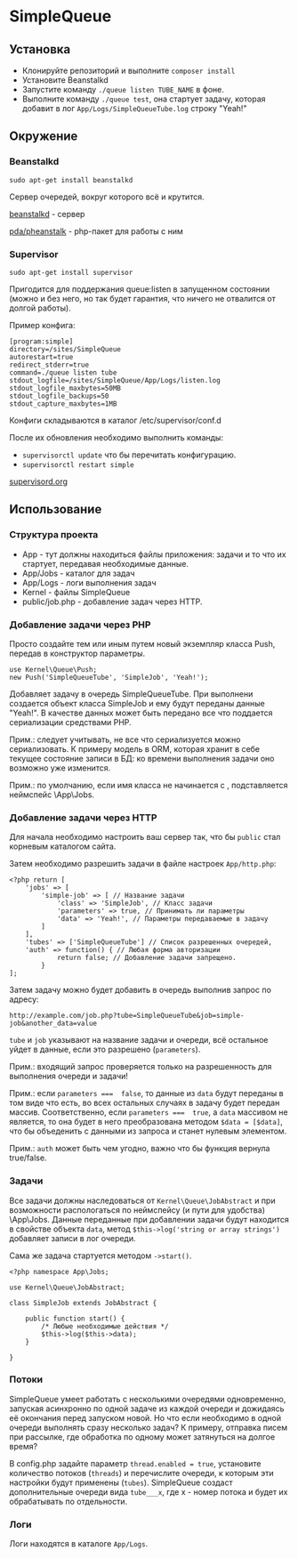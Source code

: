 # SimpleQueue

## Установка

* Клонируйте репозиторий и выполните ``composer install``
* Установите Beanstalkd
* Запустите команду ``./queue listen TUBE_NAME`` в фоне.
* Выполните команду ``./queue test``, она стартует задачу, которая добавит в лог ``App/Logs/SimpleQueueTube.log`` строку "Yeah!"

## Окружение

### Beanstalkd

``sudo apt-get install beanstalkd``

Сервер очередей, вокруг которого всё и крутится.

[beanstalkd](http://kr.github.io/beanstalkd/) - сервер

[pda/pheanstalk](https://github.com/pda/pheanstalk) - php-пакет для работы с ним

### Supervisor
 
``sudo apt-get install supervisor``
 
Пригодится для поддержания queue:listen в запущенном состоянии (можно и без него, но так будет гарантия, что
ничего не отвалится от долгой работы).

Пример конфига:

```
[program:simple]
directory=/sites/SimpleQueue
autorestart=true
redirect_stderr=true
command=./queue listen tube
stdout_logfile=/sites/SimpleQueue/App/Logs/listen.log
stdout_logfile_maxbytes=50MB
stdout_logfile_backups=50
stdout_capture_maxbytes=1MB
```

Конфиги складываются в каталог /etc/supervisor/conf.d

После их обновления необходимо выполнить команды:

* ``supervisorctl update`` что бы перечитать конфигурацию.
* ``supervisorctl restart simple``

[supervisord.org](http://supervisord.org/)

## Использование

### Структура проекта

* App - тут должны находиться файлы приложения: задачи и то что их стартует, передавая необходимые данные.
* App/Jobs - каталог для задач
* App/Logs - логи выполнения задач
* Kernel - файлы SimpleQueue
* public/job.php - добавление задач через HTTP.

### Добавление задачи через PHP

Просто создайте тем или иным путем новый экземпляр класса Push, передав в конструктор параметры.

```
use Kernel\Queue\Push;
new Push('SimpleQueueTube', 'SimpleJob', 'Yeah!');
```

Добавляет задачу в очередь SimpleQueueTube. При выполнени создается объект класса SimpleJob
и ему будут переданы данные "Yeah!". В качестве данных может быть передано все что поддается сериализации средствами PHP.

Прим.: следует учитывать, не все что сериализуется можно сериализовать. К примеру модель в ORM, которая хранит в себе
текущее состояние записи в БД: ко времени выполнения задачи оно возможно уже изменится.

Прим.: по умолчанию, если имя класса не начинается с \, подставляется неймспейс \App\Jobs.

### Добавление задачи через HTTP

Для начала необходимо настроить ваш сервер так, что бы ``public`` стал корневым каталогом сайта.

Затем необходимо разрешить задачи в файле настроек ``App/http.php``:

```
<?php return [
    'jobs' => [
        'simple-job' => [ // Название задачи
            'class' => 'SimpleJob', // Класс задачи
            'parameters' => true, // Принимать ли параметры
            'data' => 'Yeah!', // Параметры передаваемые в задачу
        ]
    ],
    'tubes' => ['SimpleQueueTube'] // Список разрешенных очередей,
    'auth' => function() { // Любая форма авторизации
            return false; // Добавление задачи запрещено.
        }
];
```

Затем задачу можно будет добавить в очередь выполнив запрос по адресу:

``http://example.com/job.php?tube=SimpleQueueTube&job=simple-job&another_data=value``

``tube`` и ``job`` указывают на название задачи и очереди, всё остальное уйдет в данные, если это разрешено (``parameters``).

Прим.: входящий запрос проверяется только на разрешенность для выполнения очереди и задачи!

Прим.: если ``parameters ===  false``, то данные из ``data`` будут переданы в том виде что есть, во всех остальных
случаях в задачу будет передан массив. Соответственно, если ``parameters ===  true``, а ``data`` массивом не является,
то она будет в него преобразована методом ``$data = [$data]``, что бы объеденить с данными из запроса и станет нулевым
элементом.

Прим.: ``auth`` может быть чем угодно, важно что бы функция вернула true/false.

### Задачи

Все задачи должны наследоваться от ``Kernel\Queue\JobAbstract`` и при возможности распологаться по неймспейсу
(и пути для удобства) \App\Jobs. 
Данные переданные при добавлении задачи будут находится в свойстве объекта ``data``,
метод ``$this->log('string or array strings')`` добавляет записи в лог очереди.

Сама же задача стартуется методом ``->start()``.

```
<?php namespace App\Jobs;
   
use Kernel\Queue\JobAbstract;
   
class SimpleJob extends JobAbstract {

    public function start() {
        /* Любые необходимые действия */
        $this->log($this->data);
    }

}
```

### Потоки

SimpleQueue умеет работать с несколькими очередями одновременно, запуская асинхронно по одной задаче из каждой очереди
и дожидаясь её окончания перед запуском новой. Но что если необходимо в одной очереди выполнять сразу несколько задач?
К примеру, отправка писем при рассылке, где обработка по одному может затянуться на долгое время?

В config.php задайте параметр ``thread.enabled = true``, установите количество потоков (``threads``) и перечислите
очереди, к которым эти настройки будут применены (``tubes``). SimpleQueue создаст дополнительные очереди вида
``tube___x``, где x - номер потока и будет их обрабатывать по отдельности.

### Логи

Логи находятся в каталоге ``App/Logs``.